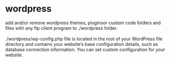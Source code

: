# wordpress
add and/or remove wordpress themes, pluginsor custom code folders and files with any ftp client program to ./wordpress folder.
<br /><br />./wordpress/wp-config.php file is located in the root of your WordPress file directory and contains your website’s base configuration details, such as database connection information.
You can set custom configuration for your website.